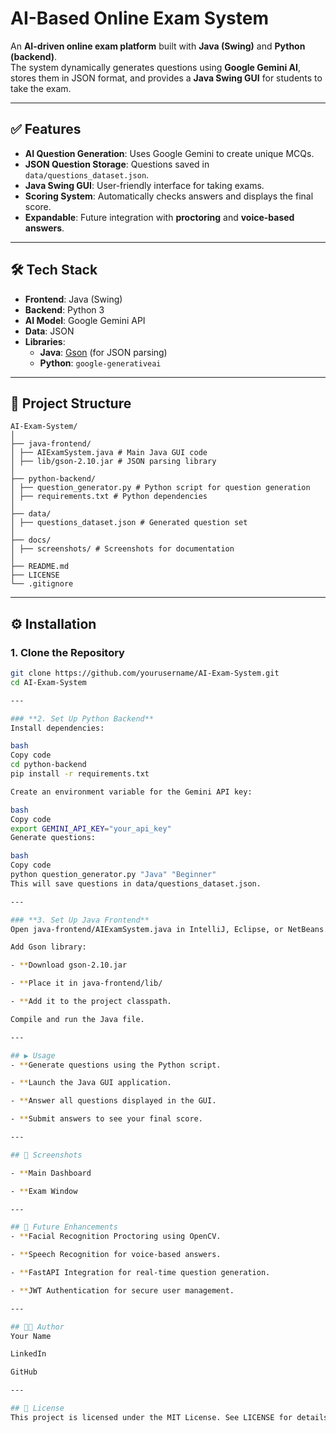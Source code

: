 # AI-Based Online Exam System

An **AI-driven online exam platform** built with **Java (Swing)** and **Python (backend)**.  
The system dynamically generates questions using **Google Gemini AI**, stores them in JSON format, and provides a **Java Swing GUI** for students to take the exam.

---

## ✅ Features
- **AI Question Generation**: Uses Google Gemini to create unique MCQs.
- **JSON Question Storage**: Questions saved in `data/questions_dataset.json`.
- **Java Swing GUI**: User-friendly interface for taking exams.
- **Scoring System**: Automatically checks answers and displays the final score.
- **Expandable**: Future integration with **proctoring** and **voice-based answers**.

---

## 🛠 Tech Stack
- **Frontend**: Java (Swing)
- **Backend**: Python 3
- **AI Model**: Google Gemini API
- **Data**: JSON
- **Libraries**:
  - **Java**: [Gson](https://github.com/google/gson) (for JSON parsing)
  - **Python**: `google-generativeai`

---

## 📂 Project Structure
    AI-Exam-System/
    │
    ├── java-frontend/
    │ ├── AIExamSystem.java # Main Java GUI code
    │ ├── lib/gson-2.10.jar # JSON parsing library
    │
    ├── python-backend/
    │ ├── question_generator.py # Python script for question generation
    │ ├── requirements.txt # Python dependencies
    │
    ├── data/
    │ ├── questions_dataset.json # Generated question set
    │
    ├── docs/
    │ ├── screenshots/ # Screenshots for documentation
    │
    ├── README.md
    ├── LICENSE
    └── .gitignore

---

## ⚙️ Installation

### **1. Clone the Repository**

```bash
git clone https://github.com/yourusername/AI-Exam-System.git
cd AI-Exam-System

---

### **2. Set Up Python Backend**
Install dependencies:

bash
Copy code
cd python-backend
pip install -r requirements.txt

Create an environment variable for the Gemini API key:

bash
Copy code
export GEMINI_API_KEY="your_api_key"
Generate questions:

bash
Copy code
python question_generator.py "Java" "Beginner"
This will save questions in data/questions_dataset.json.

---

### **3. Set Up Java Frontend**
Open java-frontend/AIExamSystem.java in IntelliJ, Eclipse, or NetBeans.

Add Gson library:

- **Download gson-2.10.jar

- **Place it in java-frontend/lib/

- **Add it to the project classpath.

Compile and run the Java file.

---

## ▶️ Usage
- **Generate questions using the Python script.

- **Launch the Java GUI application.

- **Answer all questions displayed in the GUI.

- **Submit answers to see your final score.

---

## 📸 Screenshots

- **Main Dashboard

- **Exam Window

---

## 🔗 Future Enhancements
- **Facial Recognition Proctoring using OpenCV.

- **Speech Recognition for voice-based answers.

- **FastAPI Integration for real-time question generation.

- **JWT Authentication for secure user management.

---

## 👨‍💻 Author
Your Name

LinkedIn

GitHub

---

## 📜 License
This project is licensed under the MIT License. See LICENSE for details.
